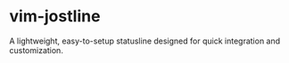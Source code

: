 # vim-jostline
A lightweight, easy-to-setup statusline designed for quick integration and  customization.

